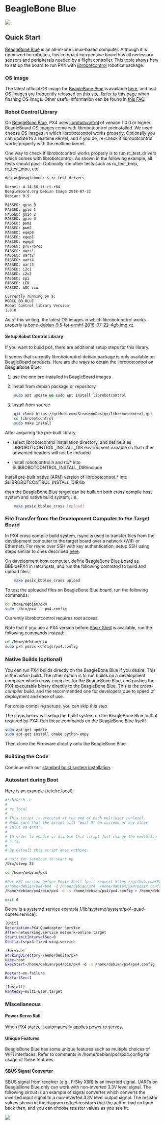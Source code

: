 # BeagleBone Blue

![](../../assets/hardware/BeagleBone_Blue_balloons.png)

## Quick Start

[BeagleBone Blue](https://beagleboard.org/blue) is an all-in-one Linux-based 
computer. Although it is optimized for robotics, this compact inexpensive 
board has all necessary sensors and peripherals needed by a flight controller. 
This topic shows how to set up the board to run PX4 with 
[librobotcontrol](https://github.com/StrawsonDesign/librobotcontrol) robotics 
package.

### OS Image

The latest official OS image for [BeagleBone Blue](https://beagleboard.org/blue) 
is available [here](https://beagleboard.org/latest-images), and test OS images 
are frequently released on [this site](https://rcn-ee.net/rootfs/bb.org/testing/). 
Refer to [this page](https://github.com/beagleboard/beaglebone-blue/wiki/Flashing-firmware) 
when flashing OS image. Other useful information can be found in 
[this FAQ](https://github.com/beagleboard/beaglebone-blue/wiki/Frequently-Asked-Questions-&lpar;FAQ&rpar;).


### Robot Control Library

On [BeagleBone Blue](https://beagleboard.org/blue), PX4 uses 
[librobotcontrol](https://github.com/StrawsonDesign/librobotcontrol) of 
version 1.0.0 or higher. BeagleBoard OS images come with librobotcontrol 
preinstalled. We need choose OS images in which librobotcontrol works 
properly. Optionally you can update to a realtime kernel, and if you do, 
re-check if librobotcontrol works properly with the realtime kernel.

One way to check if librobotcontrol works properly is to run rc_test_drivers 
which comes with librobotcontrol. As shown in the following example, all tests
should pass. Optionally run other tests such as rc_test_bmp, rc_test_mpu, etc.

```sh
debian@beaglebone:~$ rc_test_drivers

Kernel: 4.14.56-ti-rt-r64
BeagleBoard.org Debian Image 2018-07-22
Debian: 9.5

PASSED: gpio 0
PASSED: gpio 1
PASSED: gpio 2
PASSED: gpio 3
PASSED: pwm1
PASSED: pwm2
PASSED: eqep0
PASSED: eqep1
PASSED: eqep2
PASSED: pru-rproc
PASSED: uart1
PASSED: uart2
PASSED: uart4
PASSED: uart5
PASSED: i2c1
PASSED: i2c2
PASSED: spi
PASSED: LED
PASSED: ADC iio

Currently running on a:
MODEL_BB_BLUE
Robot Control library Version:
1.0.0

```

As of this writing, the latest OS images in which librobotcontrol works properly
is [bone-debian-9.5-iot-armhf-2018-07-22-4gb.img.xz](https://rcn-ee.net/rootfs/bb.org/testing/2018-07-22/stretch-iot/bone-debian-9.5-iot-armhf-2018-07-22-4gb.img.xz).

#### Setup Robot Control Library

If you want to build px4, there are additional setup steps for this library.

It seems that currently librobotcontrol debian package is only available on 
BeagleBoard products. Here are the ways to obtain the librobotcontrol on 
BeagleBone Blue:

1. use the one pre-installed in BeagleBoard images

2. install from debian package or repository 
```sh
    sudo apt update && sudo apt install librobotcontrol
```

3. install from source
```sh
    git clone https://github.com/StrawsonDesign/librobotcontrol.git
    cd librobotcontrol
    sudo make install
```

After acquiring the pre-built library,

* select librobotcontrol installation directory, and define it as LIBROBOTCONTROL_INSTALL_DIR environment variable so that other unwanted headers will not be included

* install robotcontrol.h and rc/* into $LIBROBOTCONTROL_INSTALL_DIR/include

 install pre-built native (ARM) version of librobotcontrol.* into $LIBROBOTCONTROL_INSTALL_DIR/lib

then the BeagleBone Blue target can be built on both cross compile host system 
and native build system, i.e., 
```sh
    make posix_bbblue_cross [upload]
```

### File Transfer from the Development Computer to the Target Board

In PX4 cross compile build system, rsync is used to transfer files from the 
development computer to the target board over a network (WiFi or Ethernet). 
For rsync over SSH with key authentication, setup SSH using steps similar 
to ones described [here](../flight_controller/raspberry_pi_navio2.md).

On development host computer, define BeagleBone Blue board as BBBluePX4 in 
/etc/hosts, and run the following command to build and upload files:
```sh
    make posix_bbblue_cross upload
```

To test the uploaded files on BeagleBone Blue board, run the following commands:

```sh
cd /home/debian/px4 
sudo ./bin/px4 -s px4.config 
```
Currently librobotcontrol requires root access.

Note that if you use a PX4 version before [Posix Shell](https://github.com/PX4/Firmware/pull/10173) 
is available, run the following commands instead:

```sh
cd /home/debian/px4 
sudo px4 posix-configs/px4.config 
```

### Native Builds (optional)

You can run PX4 builds directly on the BeagleBone Blue if you desire. This is the *native*
build. The other option is to run builds on a development computer which
cross-compiles for the BeagleBone Blue, and pushes the PX4 executable binary directly to the
BeagleBone Blue. This is the *cross-compiler* build, and the recommended one for developers
due to speed of deployment and ease of use.

For cross-compiling setups, you can skip this step.

The steps below will setup the build system on the BeagleBone Blue to that required by PX4.
Run these commands on the BeagleBone Blue itself!

```sh
sudo apt-get update
sudo apt-get install cmake python-empy
```

Then clone the Firmware directly onto the BeagleBone Blue.

### Building the Code

Continue with our [standard build system installation](https://dev.px4.io/en/setup/dev_env_linux.html).

### Autostart during Boot

Here is an example [/etc/rc.local]:

```sh
#!/bin/sh -e
#
# rc.local
#
# This script is executed at the end of each multiuser runlevel.
# Make sure that the script will "exit 0" on success or any other
# value on error.
#
# In order to enable or disable this script just change the execution
# bits.
#
# By default this script does nothing.

# wait for services to start up
/bin/sleep 25

cd /home/debian/px4 

#For PX4 version before Posix Shell (pull request https://github.com/PX4/Firmware/pull/10173) is available
#/home/debian/px4/px4 -d /home/debian/px4  /home/debian/px4/posix-configs/px4.config > /home/debian/px4/PX4.log & 
/home/debian/px4/bin/px4 -d -s /home/debian/px4/px4.config > /home/debian/px4/PX4.log & 

exit 0
```

Below is a systemd service example [/lib/systemd/system/px4-quad-copter.service]:

```sh
[Unit]
Description=PX4 Quadcopter Service
After=networking.service network-online.target 
StartLimitIntervalSec=0
Conflicts=px4-fixed-wing.service

[Service]
WorkingDirectory=/home/debian/px4
User=root
ExecStart=/home/debian/px4/bin/px4 -d -s /home/debian/px4/px4.config  

Restart=on-failure
RestartSec=1

[Install]
WantedBy=multi-user.target
```

### Miscellaneous

#### Power Servo Rail

When PX4 starts, it automatically applies power to servos.

#### Unique Features

BeagleBone Blue has some unique features such as multiple choices of WiFi 
interfaces. Refer to comments in /home/debian/px4/px4.config for usage of 
these features.

#### SBUS Signal Converter

SBUS signal from receiver (e.g., FrSky X8R) is an inverted signal. 
UARTs on BeagleBone Blue only can work with non-inverted 3.3V level signal. The 
following circuit is an example of signal converter which converts the inverted
input signal to a non-inverted 3.3V level output signal. The resistor values 
shown in the diagram reflect resistors that the author had on hand back then, 
and you can choose resistor values as you see fit.

![](../../assets/hardware/sbus_signal_converter.jpg)